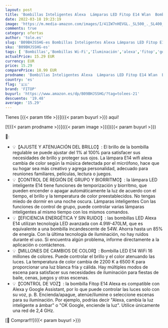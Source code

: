 ```yaml
---
layout: post
title: 'Bombillas Inteligentes Alexa  Lámparas LED Fitop E14 Wlan  Bombilla Regulable 4 9 W 470 Lm + 2200-6500K + RGB 16 Millones de Colores  Compatible con Alexa / Google Home  Control por voz  2 Pack'
date: 2022-03-18 19:23:19
image: 'https://m.media-amazon.com/images/I/41IW7nHEVGL._SL500_._SL400_.jpg'
comments: true
category: ofertas
author: 'tole.es'
slug: 'B09BHJSSHG-es Bombillas Inteligentes Alexa Lámparas LED Fitop E14 Wlan...'
sku: 'B09BHJSSHG-es'
tags: [ 'Bombillas','Bombillas Wi-Fi','Iluminación','alexa','fitop','google','home', ]
actualPrice: 15.29 EUR
currency: EUR
price: 15.29
comparePrice: 18.99 EUR
prodname: 'Bombillas Inteligentes Alexa  Lámparas LED Fitop E14 Wlan  Bombilla Regulable 4 9 W 470 Lm + 2200-6500K + RGB 16 Millones de Colores  Compatible con Alexa / Google Home  Control por voz  2 Pack'
country: 'es'
flag: '🇪🇸'
brand: 'FITOP'
buyurl: 'https://www.amazon.es/dp/B09BHJSSHG/?tag=tolees-21'
descuento: '19.48'
average: '15.29'
---
```


Tienes [{{< param title >}}]({{< param buyurl >}}) aqui!

[![{{< param prodname >}}]({{< param image >}})]({{< param buyurl >}})

🔎:

- 💡【AJUSTE Y ATENUACIÓN DEL BRILLO】: El brillo de la bombilla regulable se puede ajustar del 1% al 100% para satisfacer sus necesidades de brillo y proteger sus ojos. La lámpara E14 wifi alexa cambia de color según la música detectada por el micrófono, hace que su hogar sea más creativo y agrega personalidad, adecuado para reuniones familiares, películas, lectura o juegos.
- 💡【CONTROL DE REGIÓN DE GRUPO Y BIORRITMO】: la lámpara LED inteligente E14 tiene funciones de temporización y biorritmo, que pueden encender o apagar automáticamente la luz de acuerdo con el tiempo, el brillo y la temperatura de color preestablecidos. No tengas miedo de dormir en una noche oscura. Lámparas inteligentes Con las funciones de control de grupo, puede controlar varias lámparas inteligentes al mismo tiempo con los mismos comandos.
- 💡【EFICIENCIA ENERGÉTICA Y SIN RUIDO】: las bombillas LED Alexa E14 utilizan tecnología LED avanzada con 4.9W-470LM, que es equivalente a una bombilla incandescente de 54W. Ahorra hasta un 85% de energía. Con la última tecnología de iluminación, no hay ruidos durante el uso. Si encuentra algún problema, informe directamente a la aplicación o contáctenos.
- 💡【MILLONES DE CAMBIOS DE COLOR】: Bombilla LED E14 WiFi 16 millones de colores. Puede controlar el brillo y el color atenuando las luces. La temperatura de color cambia de 2200 K a 6500 K para proporcionar una luz blanca fría y cálida. Hay múltiples modos de escena para satisfacer sus necesidades de iluminación para fiestas de baile, cenas, juegos y otras escenas.
- 💡【CONTROL DE VOZ】: la bombilla Fitop E14 Alexa es compatible con Alexa y Google Assistant, por lo que puede controlar las luces solo con su voz, p. B. Encienda/apague, atenúe/ilumine o seleccione escenas para su iluminación. Por ejemplo, podrías decir "Alexa, cambia la luz inteligente a ámbar" o "OK Google, enciende la luz". Utilice únicamente una red de 2,4 GHz.

[🛒 Comprar!!!]({{< param buyurl >}})
